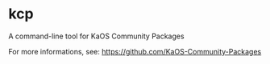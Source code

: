 kcp
===

A command-line tool for KaOS Community Packages

For more informations, see: https://github.com/KaOS-Community-Packages

